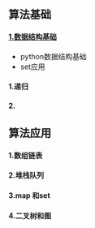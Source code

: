 ## 算法基础
#### [1.数据结构基础](./数据结构基础)
- python数据结构基础  
- set应用  


#### 1.递归

#### 2.


## 算法应用

#### 1.数组链表



#### 2.堆栈队列


#### 3.map 和set



#### 4.二叉树和图